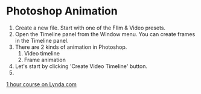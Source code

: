 # Photoshop Animation

1. Create a new file. Start with one of the FIlm & Video presets. 
1. Open the Timeline panel from the Window menu. You can create frames in the Timeline panel.
1. There are 2 kinds of animation in Photoshop.
    1. Video timeline
    1. Frame animation
1. Let's start by clicking 'Create Video Timeline' button.
1. 





[1 hour course on Lynda.com](https://www.lynda.com/After-Effects-tutorials/Motion-Graphics-Loops-01-Photoshop-Techniques/483234-2.html)
